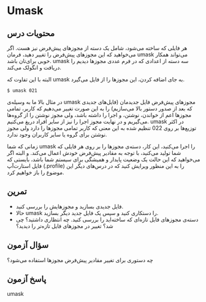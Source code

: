 # Umask

## محتویات درس

هر فایلی که ساخته می‌شود، شامل یک دسته از مجوزهای پیش‌فرض نیز هست. اگر می‌خواهید که این مجوزهای پیش‌فرض را تغییر دهید، فرمان umask می‌تواند همکار خوبی برای‌تان باشد. umask سه دسته از اعدادی که در فرم عددی مجوزها دیدیم را دریافت و انگولک می‌کند.

البته با این تفاوت که umask به جای اضافه کردن، این مجوزها را از فایل می‌گیرد.

```$ umask 021```

در مثال بالا ما به وسیله‌ی umask مجوزهای پیش‌فرض فایل جدیدمان (فایل‌های جدیدی که بعد از صدور دستور بالا می‌سازیم) را به این صورت تغییر می‌دهیم که کاربر، تمامی مجوزها اعم از خواندن، نوشتن، و اجرا را داشته باشد، ولی مجوز نوشتن را از گروه‌ها می‌گیریم و در نهایت مجوز اجرا را نیز از سایر افراد دریغ می‌کنیم. umask در اکثر توزیع‌ها بر روی 022 تنظیم شده به این معنی که کاربر تمامی مجوزها را دارد ولی مجوز نوشتن برای گروه یا سایر کاربران وجود ندارد.

زمانی که شما umask را اجرا می‌کنید، این کار، دسته‌ی مجوزها را بر روی هر فایلی که شما تولید می‌کنید، با توجه به مقادیر پیش‌فرض خودش اعمال می‌کند. و البته اگر می‌خواهید که این حالت یک وضعیت پایدار و همیشگی برای سیستم شما باشد، بایستی که فایل استارت‌آپ (‎.profile) را به این منظور ویرایش کنید که در درس‌های دیگر این موضوع را باز خواهیم کرد.

## تمرین

+ فایل جدیدی بسازید و مجوزهایش را بررسی کنید.
+ حالا umask را دستکاری کنید و سپس یک فایل جدید دیگر بسازید.
+ دسته‌ی مجوزهای فایل تازه‌ای که ساخته‌اید را بررسی کنید. چه انتظاری داشتید؟ چی شد؟ تغییر در مجوزهای فایل تازه‌تر را دیدید؟

## سؤال آزمون

چه دستوری برای تغییر مقادیر پیش‌فرض مجوزها استفاده می‌شود؟

## پاسخ آزمون

umask
